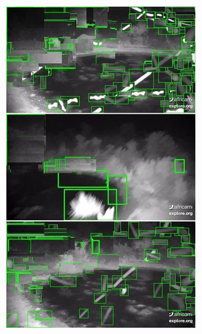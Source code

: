 ![20200708-231940-234945](in/20200708/20200708-231940-234945_0_.jpg)
![20200708-234950-000000](in/20200708/20200708-234950-000000_0_.jpg)
![20200709-000005-003010](in/20200709/20200709-000005-003010_0_.jpg)
